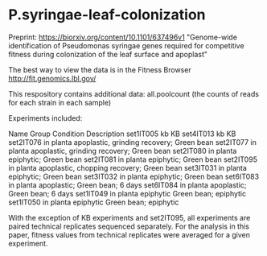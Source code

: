 # P.syringae-leaf-colonization

Preprint:
https://biorxiv.org/content/10.1101/637496v1
"Genome-wide identification of Pseudomonas syringae genes required for competitive fitness during colonization of the leaf surface and apoplast"

The best way to view the data is in the Fitness Browser
http://fit.genomics.lbl.gov/

This respository contains additional data:
all.poolcount (the counts of reads for each strain in each sample)

Experiments included:

Name	Group	Condition	Description
set1IT005	kb		KB
set4IT013	kb		KB
set2IT076	in planta		apoplastic, grinding recovery; Green bean
set2IT077	in planta		apoplastic, grinding recovery; Green bean
set2IT080	in planta		epiphytic; Green bean
set2IT081	in planta		epiphytic; Green bean
set2IT095	in planta		apoplastic, chopping recovery; Green bean
set3IT031	in planta		epiphytic; Green bean
set3IT032	in planta		epiphytic; Green bean
set6IT083	in planta		apoplastic; Green bean; 6 days
set6IT084	in planta		apoplastic; Green bean; 6 days
set1IT049	in planta	epiphytic	Green bean; epiphytic
set1IT050	in planta	epiphytic	Green bean; epiphytic

With the exception of KB experiments and set2IT095, all experiments are paired technical replicates sequenced separately.
For the analysis in this paper, fitness values from technical replicates were averaged for a given experiment. 
